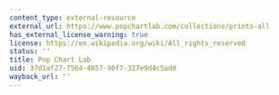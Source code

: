 ```yaml
---
content_type: external-resource
external_url: https://www.popchartlab.com/collections/prints-all
has_external_license_warning: true
license: https://en.wikipedia.org/wiki/All_rights_reserved
status: ''
title: Pop Chart Lab
uid: 37d1af27-7564-4657-90f7-327e9d4c5add
wayback_url: ''
---
```

